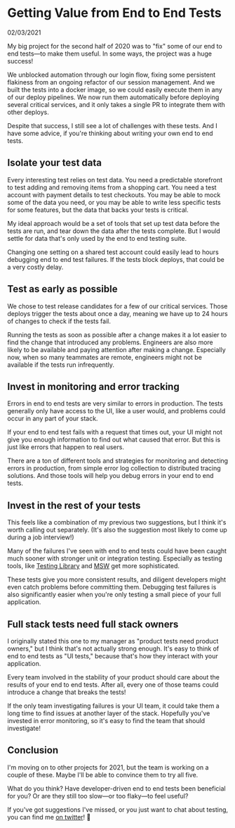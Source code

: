 # Getting Value from End to End Tests

02/03/2021

My big project for the second half of 2020 was to "fix" some of our end to end tests—to make them useful. In some ways, the project was a huge success!

We unblocked automation through our login flow, fixing some persistent flakiness from an ongoing refactor of our session management. And we built the tests into a docker image, so we could easily execute them in any of our deploy pipelines. We now run them automatically before deploying several critical services, and it only takes a single PR to integrate them with other deploys.

Despite that success, I still see a lot of challenges with these tests. And I have some advice, if you're thinking about writing your own end to end tests.

## Isolate your test data

Every interesting test relies on test data. You need a predictable storefront to test adding and removing items from a shopping cart. You need a test account with payment details to test checkouts. You may be able to mock some of the data you need, or you may be able to write less specific tests for some features, but the data that backs your tests is critical.

My ideal approach would be a set of tools that set up test data before the tests are run, and tear down the data after the tests complete. But I would settle for data that's only used by the end to end testing suite.

Changing one setting on a shared test account could easily lead to hours debugging end to end test failures. If the tests block deploys, that could be a very costly delay.

## Test as early as possible

We chose to test release candidates for a few of our critical services. Those deploys trigger the tests about once a day, meaning we have up to 24 hours of changes to check if the tests fail.

Running the tests as soon as possible after a change makes it a lot easier to find the change that introduced any problems. Engineers are also more likely to be available and paying attention after making a change. Especially now, when so many teammates are remote, engineers might not be available if the tests run infrequently.

## Invest in monitoring and error tracking

Errors in end to end tests are very similar to errors in production. The tests generally only have access to the UI, like a user would, and problems could occur in any part of your stack.

If your end to end test fails with a request that times out, your UI might not give you enough information to find out what caused that error. But this is just like errors that happen to real users.

There are a ton of different tools and strategies for monitoring and detecting errors in production, from simple error log collection to distributed tracing solutions. And those tools will help you debug errors in your end to end tests.

## Invest in the rest of your tests

This feels like a combination of my previous two suggestions, but I think it's worth calling out separately. (It's also the suggestion most likely to come up during a job interview!)

Many of the failures I've seen with end to end tests could have been caught much sooner with stronger unit or integration testing. Especially as testing tools, like [Testing Library](https://testing-library.com/) and [MSW](https://mswjs.io/) get more sophisticated. 

These tests give you more consistent results, and diligent developers might even catch problems before committing them. Debugging test failures is also significantly easier when you're only testing a small piece of your full application.

## Full stack tests need full stack owners

I originally stated this one to my manager as "product tests need product owners," but I think that's not actually strong enough. It's easy to think of end to end tests as "UI tests," because that's how they interact with your application.

Every team involved in the stability of your product should care about the results of your end to end tests. After all, every one of those teams could introduce a change that breaks the tests!

If the only team investigating failures is your UI team, it could take them a long time to find issues at another layer of the stack. Hopefully you've invested in error monitoring, so it's easy to find the team that should investigate!

## Conclusion

I'm moving on to other projects for 2021, but the team is working on a couple of these. Maybe I'll be able to convince them to try all five.

What do you think? Have developer-driven end to end tests been beneficial for you? Or are they still too slow—or too flaky—to feel useful?

If you've got suggestions I've missed, or you just want to chat about testing, you can find me [on twitter](https://twitter.com/c_jackson_js)! 🙌